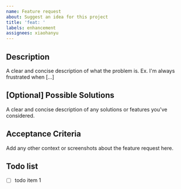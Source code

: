 ```yaml
---
name: Feature request
about: Suggest an idea for this project
title: 'feat: '
labels: enhancement
assignees: xiaohanyu
---
```


## Description

A clear and concise description of what the problem is. Ex. I'm always
frustrated when [...]

## [Optional] Possible Solutions

A clear and concise description of any solutions or features you've considered.

## Acceptance Criteria

Add any other context or screenshots about the feature request here.

## Todo list

- [ ] todo item 1
